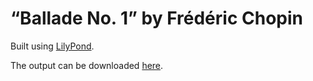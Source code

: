 # “Ballade No. 1” by Frédéric Chopin

Built using [LilyPond](https://lilypond.org/).

The output can be downloaded [here](https://jeandeaual.github.io/lilypond-piano-chopin-op23-ballade-1).
